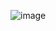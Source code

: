 
![image](https://github.com/Sadeeq499/famo-ai/assets/86494926/a04adf6a-623e-4927-b763-f965efee8900)

